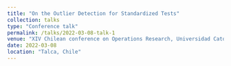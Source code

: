 ```yaml
---
title: "On the Outlier Detection for Standardized Tests"
collection: talks
type: "Conference talk"
permalink: /talks/2022-03-08-talk-1
venue: "XIV Chilean conference on Operations Research, Universidad Católica del Maule"
date: 2022-03-08
location: "Talca, Chile"
---
```


